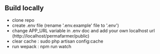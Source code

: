 ## Build locally
- clone repo
- create .env file (rename '.env.example' file to '.env')
- change APP_URL variable in .env doc and add your own localhost url (http://localhost/permafarmer/public)
- clear cache : sudo php artisan config:cache
- run wepack : npm run watch
